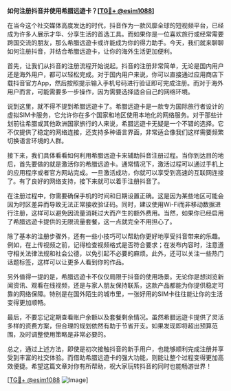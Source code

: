 **如何注册抖音并使用希腊远遊卡？[[TG💪+ @esim1088](https://t.me/s/esim1088)]**

在当今这个社交媒体高度发达的时代，抖音作为一款风靡全球的短视频平台，已经成为许多人展示才华、分享生活的首选工具。而如果你是一位喜欢旅行或经常需要跨国交流的朋友，那么希腊远遊卡或许能成为你的得力助手。今天，我们就来聊聊如何注册抖音，并结合希腊远遊卡，让你的海外生活更加便利。

首先，让我们从抖音的注册流程开始说起。抖音的注册非常简单，无论是国内用户还是海外用户，都可以轻松完成。对于国内用户来说，你可以直接通过应用商店下载抖音官方App，然后按照提示输入手机号码进行验证即可完成注册。而对于海外用户而言，可能需要多一步操作，因为需要选择适合自己的网络环境。

说到这里，就不得不提到希腊远遊卡了。希腊远遊卡是一款专为国际旅行者设计的虚拟SIM卡服务，它允许你在多个国家和地区使用本地化的网络服务。对于那些计划前往希腊或其他欧洲国家旅行的人来说，希腊远遊卡无疑是一个不错的选择。它不仅提供了稳定的网络连接，还支持多种语言界面，非常适合像我们这样需要频繁切换语言环境的人群。

接下来，我们具体看看如何利用希腊远遊卡来辅助抖音注册过程。当你到达目的地后，首先要做的就是激活你的希腊远遊卡。通常情况下，激活过程可以通过手机上的应用程序或者官方网站完成。一旦激活成功，你就可以享受到高速的互联网连接了。有了良好的网络支持，接下来就可以着手注册抖音了。

在注册过程中，你需要确保手机的时间和日期设置正确。这是因为某些地区可能会因为时区差异而导致无法正常接收验证码。同时，建议使用Wi-Fi而非移动数据进行注册，这样可以避免因流量消耗过大而产生的额外费用。当然，如果你已经启用了希腊远遊卡提供的无限流量套餐，这一点就完全不用担心了。

除了基本的注册步骤外，还有一些小技巧可以帮助你更好地享受抖音带来的乐趣。例如，在上传视频之前，记得检查视频格式是否符合要求；在发布内容时，注意遵守相关法律法规和社会公德，以免引起不必要的麻烦。此外，还可以关注一些热门话题标签，这样可以让更多人看到你的作品。

另外值得一提的是，希腊远遊卡不仅仅局限于抖音的使用场景。无论你是想浏览新闻资讯、观看在线视频，还是与家人朋友保持联系，这款产品都能为你提供稳定可靠的网络保障。特别是在国外陌生的城市里，一张好用的SIM卡往往能让你的生活变得更加顺畅。

最后，不要忘记定期查看账户余额以及套餐剩余情况。虽然希腊远遊卡提供了灵活多样的资费方案，但合理的规划依然有助于节省开支。如果发现即将超出预算范围，及时调整使用策略是非常必要的。

总之，通过上述方法，即使是初次接触抖音的新手用户，也能够顺利完成注册并享受到丰富的社交体验。而借助希腊远遊卡的强大功能，则能让整个过程变得更加高效便捷。希望这篇文章对你有所帮助，祝大家玩转抖音的同时也能畅游世界！

[[TG💪+ @esim1088](https://t.me/s/esim1088) ![Image](https://i.postimg.cc/4NQfJmqS/Snipaste-2025-05-13-00-14-12.png)]